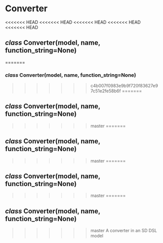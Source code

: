 # Converter


<<<<<<< HEAD
<<<<<<< HEAD
<<<<<<< HEAD
<<<<<<< HEAD
<<<<<<< HEAD
## _class_ Converter(model, name, function_string=None)
=======
### _class_ Converter(model, name, function_string=None)
>>>>>>> c4b007f0983e9b9f720f83627e97c51e2fe58b6f
=======
## _class_ Converter(model, name, function_string=None)
>>>>>>> master
=======
## _class_ Converter(model, name, function_string=None)
>>>>>>> master
=======
## _class_ Converter(model, name, function_string=None)
>>>>>>> master
=======
## _class_ Converter(model, name, function_string=None)
>>>>>>> master
A converter in an SD DSL model
